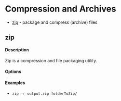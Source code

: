 # Compression and Archives

* [zip](#zip) - package and compress (archive) files

## zip

#### Description
Zip is a compression and file packaging utility.

#### Options

#### Examples
* `zip -r output.zip folderToZip/`
